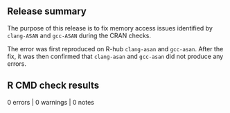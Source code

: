 ## Release summary
The purpose of this release is to fix memory access issues identified by 
`clang-ASAN` and `gcc-ASAN` during the CRAN checks. 

The error was first reproduced on R-hub `clang-asan` and `gcc-asan`. After
the fix, it was then confirmed that `clang-asan` and `gcc-asan` did not 
produce any errors.

## R CMD check results
0 errors | 0 warnings | 0 notes
